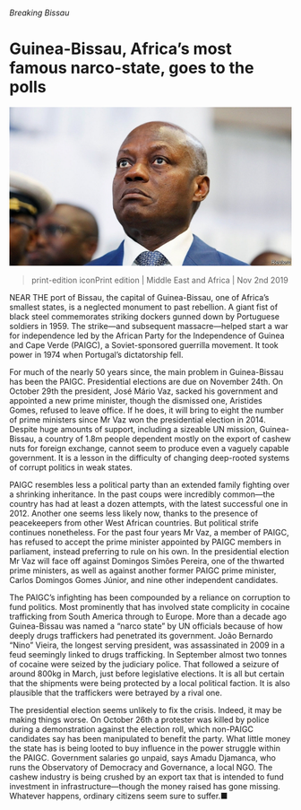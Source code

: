 ###### Breaking Bissau

# Guinea-Bissau, Africa’s most famous narco-state, goes to the polls 

![image](images/20191102_map505.jpg) 

> print-edition iconPrint edition | Middle East and Africa | Nov 2nd 2019 

NEAR THE port of Bissau, the capital of Guinea-Bissau, one of Africa’s smallest states, is a neglected monument to past rebellion. A giant fist of black steel commemorates striking dockers gunned down by Portuguese soldiers in 1959. The strike—and subsequent massacre—helped start a war for independence led by the African Party for the Independence of Guinea and Cape Verde (PAIGC), a Soviet-sponsored guerrilla movement. It took power in 1974 when Portugal’s dictatorship fell. 

For much of the nearly 50 years since, the main problem in Guinea-Bissau has been the PAIGC. Presidential elections are due on November 24th. On October 29th the president, José Mário Vaz, sacked his government and appointed a new prime minister, though the dismissed one, Aristides Gomes, refused to leave office. If he does, it will bring to eight the number of prime ministers since Mr Vaz won the presidential election in 2014. Despite huge amounts of support, including a sizeable UN mission, Guinea-Bissau, a country of 1.8m people dependent mostly on the export of cashew nuts for foreign exchange, cannot seem to produce even a vaguely capable government. It is a lesson in the difficulty of changing deep-rooted systems of corrupt politics in weak states. 

PAIGC resembles less a political party than an extended family fighting over a shrinking inheritance. In the past coups were incredibly common—the country has had at least a dozen attempts, with the latest successful one in 2012. Another one seems less likely now, thanks to the presence of peacekeepers from other West African countries. But political strife continues nonetheless. For the past four years Mr Vaz, a member of PAIGC, has refused to accept the prime minister appointed by PAIGC members in parliament, instead preferring to rule on his own. In the presidential election Mr Vaz will face off against Domingos Simões Pereira, one of the thwarted prime ministers, as well as against another former PAIGC prime minister, Carlos Domingos Gomes Júnior, and nine other independent candidates. 

The PAIGC’s infighting has been compounded by a reliance on corruption to fund politics. Most prominently that has involved state complicity in cocaine trafficking from South America through to Europe. More than a decade ago Guinea-Bissau was named a “narco state” by UN officials because of how deeply drugs traffickers had penetrated its government. João Bernardo “Nino” Vieira, the longest serving president, was assassinated in 2009 in a feud seemingly linked to drugs trafficking. In September almost two tonnes of cocaine were seized by the judiciary police. That followed a seizure of around 800kg in March, just before legislative elections. It is all but certain that the shipments were being protected by a local political faction. It is also plausible that the traffickers were betrayed by a rival one. 

The presidential election seems unlikely to fix the crisis. Indeed, it may be making things worse. On October 26th a protester was killed by police during a demonstration against the election roll, which non-PAIGC candidates say has been manipulated to benefit the party. What little money the state has is being looted to buy influence in the power struggle within the PAIGC. Government salaries go unpaid, says Amadu Djamanca, who runs the Observatory of Democracy and Governance, a local NGO. The cashew industry is being crushed by an export tax that is intended to fund investment in infrastructure—though the money raised has gone missing. Whatever happens, ordinary citizens seem sure to suffer.■ 

